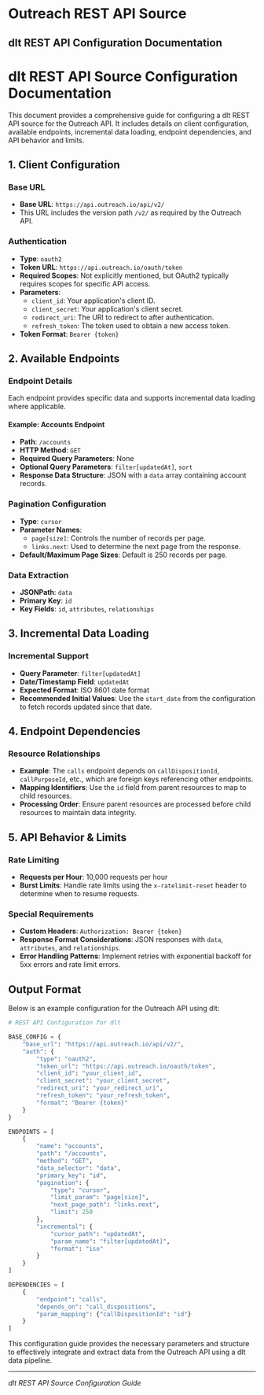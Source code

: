 # Outreach REST API Source

## dlt REST API Configuration Documentation

# dlt REST API Source Configuration Documentation

This document provides a comprehensive guide for configuring a dlt REST API source for the Outreach API. It includes details on client configuration, available endpoints, incremental data loading, endpoint dependencies, and API behavior and limits.

## 1. Client Configuration

### Base URL
- **Base URL**: `https://api.outreach.io/api/v2/`
- This URL includes the version path `/v2/` as required by the Outreach API.

### Authentication
- **Type**: `oauth2`
- **Token URL**: `https://api.outreach.io/oauth/token`
- **Required Scopes**: Not explicitly mentioned, but OAuth2 typically requires scopes for specific API access.
- **Parameters**:
  - `client_id`: Your application's client ID.
  - `client_secret`: Your application's client secret.
  - `redirect_uri`: The URI to redirect to after authentication.
  - `refresh_token`: The token used to obtain a new access token.
- **Token Format**: `Bearer {token}`

## 2. Available Endpoints

### Endpoint Details

Each endpoint provides specific data and supports incremental data loading where applicable.

#### Example: Accounts Endpoint
- **Path**: `/accounts`
- **HTTP Method**: `GET`
- **Required Query Parameters**: None
- **Optional Query Parameters**: `filter[updatedAt]`, `sort`
- **Response Data Structure**: JSON with a `data` array containing account records.

### Pagination Configuration
- **Type**: `cursor`
- **Parameter Names**:
  - `page[size]`: Controls the number of records per page.
  - `links.next`: Used to determine the next page from the response.
- **Default/Maximum Page Sizes**: Default is 250 records per page.

### Data Extraction
- **JSONPath**: `data`
- **Primary Key**: `id`
- **Key Fields**: `id`, `attributes`, `relationships`

## 3. Incremental Data Loading

### Incremental Support
- **Query Parameter**: `filter[updatedAt]`
- **Date/Timestamp Field**: `updatedAt`
- **Expected Format**: ISO 8601 date format
- **Recommended Initial Values**: Use the `start_date` from the configuration to fetch records updated since that date.

## 4. Endpoint Dependencies

### Resource Relationships
- **Example**: The `calls` endpoint depends on `callDispositionId`, `callPurposeId`, etc., which are foreign keys referencing other endpoints.
- **Mapping Identifiers**: Use the `id` field from parent resources to map to child resources.
- **Processing Order**: Ensure parent resources are processed before child resources to maintain data integrity.

## 5. API Behavior & Limits

### Rate Limiting
- **Requests per Hour**: 10,000 requests per hour
- **Burst Limits**: Handle rate limits using the `x-ratelimit-reset` header to determine when to resume requests.

### Special Requirements
- **Custom Headers**: `Authorization: Bearer {token}`
- **Response Format Considerations**: JSON responses with `data`, `attributes`, and `relationships`.
- **Error Handling Patterns**: Implement retries with exponential backoff for 5xx errors and rate limit errors.

## Output Format

Below is an example configuration for the Outreach API using dlt:

```python
# REST API Configuration for dlt

BASE_CONFIG = {
    "base_url": "https://api.outreach.io/api/v2/",
    "auth": {
        "type": "oauth2",
        "token_url": "https://api.outreach.io/oauth/token",
        "client_id": "your_client_id",
        "client_secret": "your_client_secret",
        "redirect_uri": "your_redirect_uri",
        "refresh_token": "your_refresh_token",
        "format": "Bearer {token}"
    }
}

ENDPOINTS = [
    {
        "name": "accounts",
        "path": "/accounts",
        "method": "GET",
        "data_selector": "data",
        "primary_key": "id",
        "pagination": {
            "type": "cursor",
            "limit_param": "page[size]",
            "next_page_path": "links.next",
            "limit": 250
        },
        "incremental": {
            "cursor_path": "updatedAt",
            "param_name": "filter[updatedAt]",
            "format": "iso"
        }
    }
]

DEPENDENCIES = [
    {
        "endpoint": "calls",
        "depends_on": "call_dispositions",
        "param_mapping": {"callDispositionId": "id"}
    }
]
```

This configuration guide provides the necessary parameters and structure to effectively integrate and extract data from the Outreach API using a dlt data pipeline.

---
*dlt REST API Source Configuration Guide*